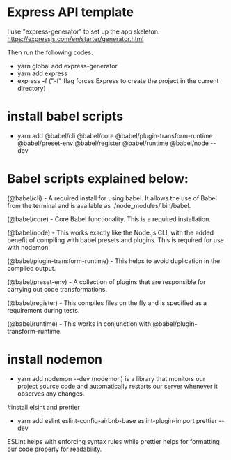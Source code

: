 # Express API template

I use "express-generator" to set up the app skeleton.
https://expressjs.com/en/starter/generator.html

Then run the following codes.
- yarn global add express-generator
- yarn add express
- express -f ("-f" flag forces Express to create the project in the current directory)

# install babel scripts
- yarn add @babel/cli @babel/core @babel/plugin-transform-runtime @babel/preset-env @babel/register @babel/runtime @babel/node --dev

# Babel scripts explained below:

(@babel/cli) - A required install for using babel. It allows the use of Babel from the terminal and is available as ./node_modules/.bin/babel.

(@babel/core) - Core Babel functionality. This is a required installation.

(@babel/node) - This works exactly like the Node.js CLI, with the added benefit of compiling 
with babel presets and plugins. This is required for use with nodemon.

(@babel/plugin-transform-runtime) - This helps to avoid duplication in the compiled output.

(@babel/preset-env) - A collection of plugins that are responsible for carrying out code transformations.

(@babel/register) - This compiles files on the fly and is specified as a requirement during tests.

(@babel/runtime) - This works in conjunction with @babel/plugin-transform-runtime.

# install nodemon
- yarn add nodemon --dev
(nodemon) is a library that monitors our project source code and automatically restarts our server whenever it observes any changes.

#install elsint and prettier
- yarn add eslint eslint-config-airbnb-base eslint-plugin-import prettier --dev

ESLint helps with enforcing syntax rules while prettier helps for formatting our code properly for readability.